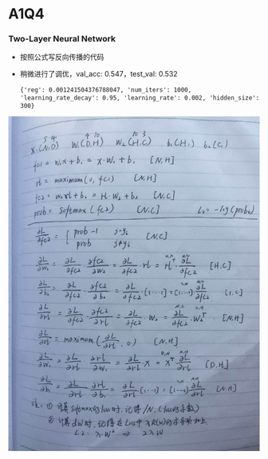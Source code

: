 # A1Q4

### Two-Layer Neural Network 

- 按照公式写反向传播的代码

- 稍微进行了调优，val_acc: 0.547，test_val: 0.532

  ```
  {'reg': 0.001241504376788047, 'num_iters': 1000, 'learning_rate_decay': 0.95, 'learning_rate': 0.002, 'hidden_size': 300}
  ```


![](../Img/gs5.jpg)
